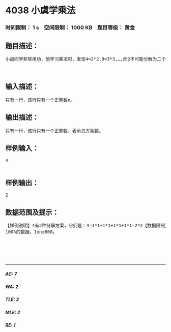 # 4038 小虞学乘法   
### 时间限制： 1 s&nbsp;&nbsp;&nbsp;&nbsp;空间限制： 1000 KB&nbsp;&nbsp;&nbsp;&nbsp;题目等级： 黄金  
## 题目描述：  

<pre>
小虞同学非常用功，他学习乘法时，发现4=2*2,9=3*3,…,而2不可能分解为二个整数的乘积，但可以分解为1*1+1*1。她想知道对任意的正整数n，把它分解为几个整数与自身相乘之和，有多少种方案呢？  
  

</pre>
  
  
## 输入描述：  

<pre>
只有一行，该行只有一个正整数n。
</pre>
  
  
## 输出描述：  

<pre>
只有一行，该行只有一个正整数，表示总方案数。
</pre>
  
  
## 样例输入：  

<pre>
4  

</pre>
  
  
## 样例输出：  

<pre>
2
</pre>
  
  
## 数据范围及提示：  

<pre>
【样例说明】4有2种分解方案，它们是：4=1*1+1*1+1*1+1*1=2*2【数据限制】30%的数据，1≤n≤10;80%的数据，1≤n≤300;  
100%的数据，1≤n≤800。  
  
  
  
  

</pre>
  
  
***  

##### AC: 7  
##### WA: 2  
##### TLE: 2  
##### MLE: 2  
##### RE: 1  
